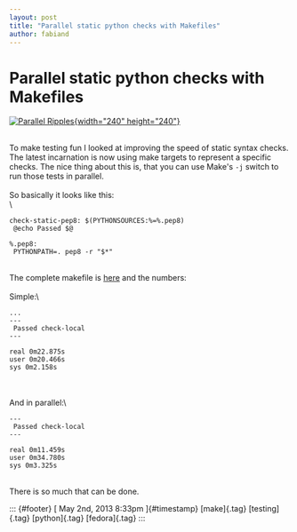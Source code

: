 ```yaml
---
layout: post
title: "Parallel static python checks with Makefiles"
author: fabiand
---
```



Parallel static python checks with Makefiles
============================================

[![Parallel
Ripples](http://farm4.staticflickr.com/3504/3204599860_190ecdfe34_m.jpg){width="240"
height="240"}](http://www.flickr.com/photos/treborinato/3204599860/ "Parallel Ripples von Robert Otani bei Flickr")

\
To make testing fun I looked at improving the speed of static syntax
checks.\
The latest incarnation is now using make targets to represent a specific
checks. The nice thing about this is, that you can use Make's `-j`
switch to run those tests in parallel.\
\
So basically it looks like this:\
\

    check-static-pep8: $(PYTHONSOURCES:%=%.pep8)
     @echo Passed $@

    %.pep8:
     PYTHONPATH=. pep8 -r "$*"

\
The complete makefile is
[here](https://gitorious.org/ovirt/igord/blobs/master/Makefile.check)
and the numbers:\
\
Simple:\

    ...
    ---
     Passed check-local
    ---

    real 0m22.875s
    user 0m20.466s
    sys 0m2.158s

\
\
And in parallel:\

    ---
     Passed check-local
    ---

    real 0m11.459s
    user 0m34.780s
    sys 0m3.325s

\
There is so much that can be done.

::: {#footer}
[ May 2nd, 2013 8:33pm ]{#timestamp} [make]{.tag} [testing]{.tag}
[python]{.tag} [fedora]{.tag}
:::
